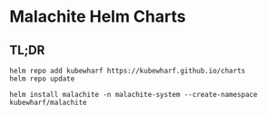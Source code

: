# Malachite Helm Charts

## TL;DR

```
helm repo add kubewharf https://kubewharf.github.io/charts
helm repo update

helm install malachite -n malachite-system --create-namespace kubewharf/malachite
```